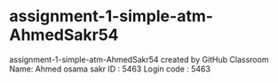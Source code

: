 # assignment-1-simple-atm-AhmedSakr54
assignment-1-simple-atm-AhmedSakr54 created by GitHub Classroom
Name: Ahmed osama sakr
ID : 5463
Login code : 5463
